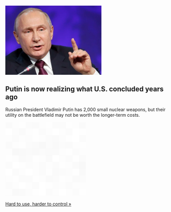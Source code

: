 
![Putin is now realizing what U.S. concluded years ago](./20221004180441.png)
## Putin is now realizing what U.S. concluded years ago

Russian President Vladimir Putin has 2,000 small nuclear weapons, but their utility on the battlefield may not be worth the longer-term costs.

![pic](../square_bg.png)

[Hard to use, harder to control  »](https://www.yahoo.com/news/russias-small-nuclear-arms-risky-115633238.html)
